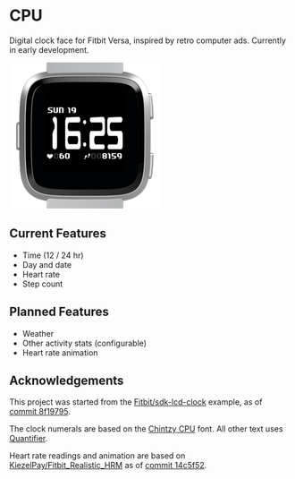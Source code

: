# CPU

Digital clock face for Fitbit Versa, inspired by retro computer ads. Currently in early development.

![Screenshot](./screenshot_github.png)

## Current Features

* Time (12 / 24 hr)
* Day and date
* Heart rate
* Step count

## Planned Features

* Weather
* Other activity stats (configurable)
* Heart rate animation

## Acknowledgements

This project was started from the [Fitbit/sdk-lcd-clock](https://github.com/Fitbit/sdk-lcd-clock) example, as of [commit 8f19795](https://github.com/Fitbit/sdk-lcd-clock/commit/8f19795141c284c79df3fa03841c2d6480520b53).

The clock numerals are based on the [Chintzy CPU](https://www.fontspace.com/%C3%A6nigma-fonts/chintzy-cpu-brk) font. All other text uses [Quantifier](https://www.fontspace.com/total-fontgeek-dtf-ltd/quantifier-nbp).

Heart rate readings and animation are based on [KiezelPay/Fitbit_Realistic_HRM](https://github.com/KiezelPay/Fitbit_Realistic_HRM) as of [commit 14c5f52](https://github.com/KiezelPay/Fitbit_Realistic_HRM/commit/14c5f525cc881ae971ddfe3a906979692d7622a4).